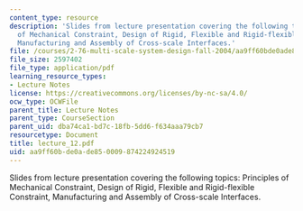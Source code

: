 ```yaml
---
content_type: resource
description: 'Slides from lecture presentation covering the following topics: Principles
  of Mechanical Constraint, Design of Rigid, Flexible and Rigid-flexible Constraint,
  Manufacturing and Assembly of Cross-scale Interfaces.'
file: /courses/2-76-multi-scale-system-design-fall-2004/aa9ff60bde0ade850009874224924519_lecture_12.pdf
file_size: 2597402
file_type: application/pdf
learning_resource_types:
- Lecture Notes
license: https://creativecommons.org/licenses/by-nc-sa/4.0/
ocw_type: OCWFile
parent_title: Lecture Notes
parent_type: CourseSection
parent_uid: dba74ca1-bd7c-18fb-5dd6-f634aaa79cb7
resourcetype: Document
title: lecture_12.pdf
uid: aa9ff60b-de0a-de85-0009-874224924519
---
```

Slides from lecture presentation covering the following topics: Principles of Mechanical Constraint, Design of Rigid, Flexible and Rigid-flexible Constraint, Manufacturing and Assembly of Cross-scale Interfaces.